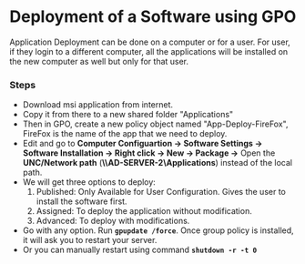 # Deployment of a Software using GPO
Application Deployment can be done on a computer or for a user. For user, if they login to a different computer, all the applications will be installed on the new computer as well but only for that user.

### Steps
- Download msi application from internet.
- Copy it from there to a new shared folder "Applications"
- Then in GPO, create a new policy object named "App-Deploy-FireFox", FireFox is the name of the app that we need to deploy.
- Edit and go to **Computer Configuartion -> Software Settings -> Software Installation -> Right click -> New -> Package ->** Open the **UNC/Network path** (**\\\AD-SERVER-2\Applications**) instead of the local path.
- We will get three options to deploy:
  1. Published: Only Available for User Configuration. Gives the user to install the software first.
  2. Assigned: To deploy the application without modification.
  3. Advanced: To deploy with modifications.
- Go with any option. Run **`gpupdate /force`**. Once group policy is installed, it will ask you to restart your server.
- Or you can manually restart using command **`shutdown -r -t 0`**
